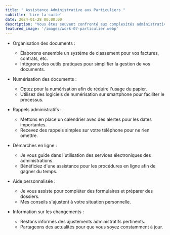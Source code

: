 ```yaml
---
title: " Assistance Administrative aux Particuliers "
subtitle: 'Lire la suite'
date: 2024-01-28 00:00:00
description: "Vous êtes souvent confronté aux complexités administratives liées, à la gestion des documents, aux administrations, et les rendez-vous médicaux" 
featured_image: '/images/work-07-particulier.webp'
---
```

* Organisation des documents :
    * Élaborons ensemble un système de classement pour vos factures, contrats, etc.
    * Intégrons des outils pratiques pour simplifier la gestion de vos documents.

* Numérisation des documents :
    * Optez pour la numérisation afin de réduire l'usage du papier.
    * Utilisez des logiciels de numérisation sur smartphone pour faciliter le processus.

* Rappels administratifs :
    * Mettons en place un calendrier avec des alertes pour les dates importantes.
    * Recevez des rappels simples sur votre téléphone pour ne rien omettre.

* Démarches en ligne :
    * Je vous guide dans l'utilisation des services électroniques des administrations.
    * Bénéficiez d'une assistance pour les procédures en ligne afin de gagner du temps.

* Aide personnalisée :
    * Je vous assiste pour compléter des formulaires et préparer des dossiers.
    * Mes conseils s'ajustent à votre situation personnelle.
    
* Information sur les changements :
    * Restons informés des ajustements administratifs pertinents.
    * Partageons des actualités pour que vous soyez constamment à jour.


